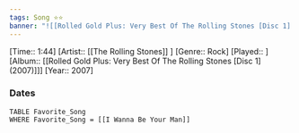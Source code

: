```yaml
---
tags: Song ⭐⭐ 
banner: "![[Rolled Gold Plus: Very Best Of The Rolling Stones [Disc 1] (2007).jpg]]"
---
```

[Time:: 1:44]
[Artist:: [[The Rolling Stones]] ]
[Genre:: Rock]
[Played:: ]
[Album:: [[Rolled Gold Plus: Very Best Of The Rolling Stones [Disc 1] (2007)]]]
[Year:: 2007]
### Dates
````dataview
TABLE Favorite_Song
WHERE Favorite_Song = [[I Wanna Be Your Man]]
````